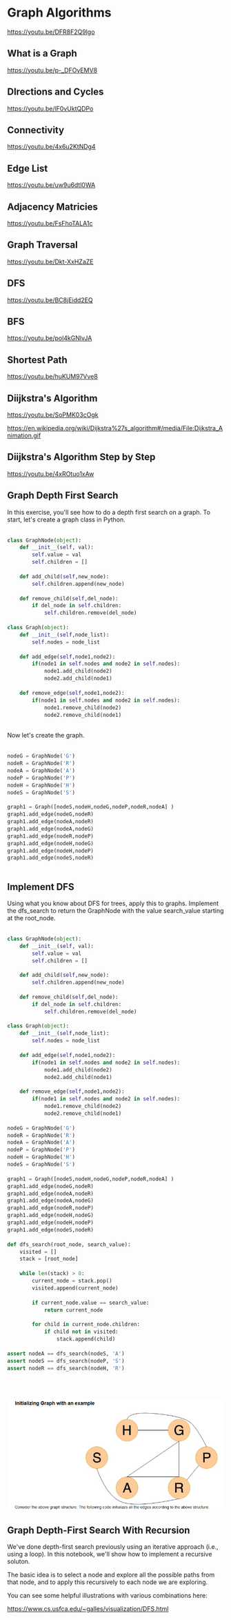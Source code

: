 # Graph Algorithms

https://youtu.be/DFR8F2Q9lgo

## What is a Graph
https://youtu.be/p-_DFOyEMV8

## DIrections and Cycles
https://youtu.be/lF0vUktQDPo

## Connectivity
https://youtu.be/4x6u2KtNDg4

## Edge List
https://youtu.be/uw9u6dtl0WA

## Adjacency Matricies
https://youtu.be/FsFhoTALA1c

## Graph Traversal
https://youtu.be/Dkt-XxHZaZE

## DFS
https://youtu.be/BC8jEidd2EQ

## BFS
https://youtu.be/pol4kGNlvJA

## Shortest Path 
https://youtu.be/huKUM97Vve8

## Diijkstra's Algorithm
https://youtu.be/SoPMK03cOgk

https://en.wikipedia.org/wiki/Dijkstra%27s_algorithm#/media/File:Dijkstra_Animation.gif

## Diijkstra's Algorithm Step by Step
https://youtu.be/4xROtuo1xAw

## Graph Depth First Search
In this exercise, you'll see how to do a depth first search on a graph. To start, let's create a graph class in Python.


```python

class GraphNode(object):
    def __init__(self, val):
        self.value = val
        self.children = []
        
    def add_child(self,new_node):
        self.children.append(new_node)
    
    def remove_child(self,del_node):
        if del_node in self.children:
            self.children.remove(del_node)

class Graph(object):
    def __init__(self,node_list):
        self.nodes = node_list
        
    def add_edge(self,node1,node2):
        if(node1 in self.nodes and node2 in self.nodes):
            node1.add_child(node2)
            node2.add_child(node1)
            
    def remove_edge(self,node1,node2):
        if(node1 in self.nodes and node2 in self.nodes):
            node1.remove_child(node2)
            node2.remove_child(node1)



```

Now let's create the graph.

```python

nodeG = GraphNode('G')
nodeR = GraphNode('R')
nodeA = GraphNode('A')
nodeP = GraphNode('P')
nodeH = GraphNode('H')
nodeS = GraphNode('S')

graph1 = Graph([nodeS,nodeH,nodeG,nodeP,nodeR,nodeA] ) 
graph1.add_edge(nodeG,nodeR)
graph1.add_edge(nodeA,nodeR)
graph1.add_edge(nodeA,nodeG)
graph1.add_edge(nodeR,nodeP)
graph1.add_edge(nodeH,nodeG)
graph1.add_edge(nodeH,nodeP)
graph1.add_edge(nodeS,nodeR)



```

## Implement DFS

Using what you know about DFS for trees, apply this to graphs. Implement the dfs_search to return the GraphNode with the value search_value starting at the root_node.


```python

class GraphNode(object):
    def __init__(self, val):
        self.value = val
        self.children = []
        
    def add_child(self,new_node):
        self.children.append(new_node)
    
    def remove_child(self,del_node):
        if del_node in self.children:
            self.children.remove(del_node)

class Graph(object):
    def __init__(self,node_list):
        self.nodes = node_list
        
    def add_edge(self,node1,node2):
        if(node1 in self.nodes and node2 in self.nodes):
            node1.add_child(node2)
            node2.add_child(node1)
            
    def remove_edge(self,node1,node2):
        if(node1 in self.nodes and node2 in self.nodes):
            node1.remove_child(node2)
            node2.remove_child(node1)

nodeG = GraphNode('G')
nodeR = GraphNode('R')
nodeA = GraphNode('A')
nodeP = GraphNode('P')
nodeH = GraphNode('H')
nodeS = GraphNode('S')

graph1 = Graph([nodeS,nodeH,nodeG,nodeP,nodeR,nodeA] ) 
graph1.add_edge(nodeG,nodeR)
graph1.add_edge(nodeA,nodeR)
graph1.add_edge(nodeA,nodeG)
graph1.add_edge(nodeR,nodeP)
graph1.add_edge(nodeH,nodeG)
graph1.add_edge(nodeH,nodeP)
graph1.add_edge(nodeS,nodeR)

def dfs_search(root_node, search_value):
    visited = []
    stack = [root_node]
    
    while len(stack) > 0:
        current_node = stack.pop()
        visited.append(current_node)

        if current_node.value == search_value:
            return current_node

        for child in current_node.children:
            if child not in visited:
                stack.append(child)

assert nodeA == dfs_search(nodeS, 'A')
assert nodeS == dfs_search(nodeP, 'S')
assert nodeR == dfs_search(nodeH, 'R')





```

![Graph Algorithms](https://github.com/budostylz/Algorithms-and-Data-Structures/blob/master/Advance%20Algorithms/Graph%20Algorithms/graph.PNG "Graph Algorithms")

## Graph Depth-First Search With Recursion
We've done depth-first search previously using an iterative approach (i.e., using a loop). In this notebook, we'll show how to implement a recursive soluton.

The basic idea is to select a node and explore all the possible paths from that node, and to apply this recursively to each node we are exploring.

You can see some helpful illustrations with various combinations here: 

https://www.cs.usfca.edu/~galles/visualization/DFS.html


